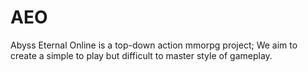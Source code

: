 # AEO
Abyss Eternal Online is a top-down action mmorpg project; We aim to create a simple to play but difficult to master style of gameplay.
